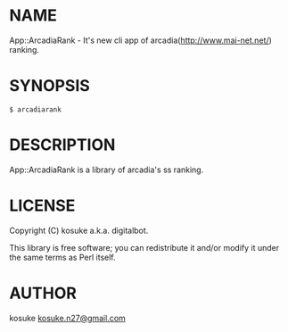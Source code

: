 # NAME

App::ArcadiaRank - It's new cli app of arcadia(http://www.mai-net.net/) ranking.

# SYNOPSIS

    $ arcadiarank

# DESCRIPTION

App::ArcadiaRank is a library of arcadia's ss ranking.

# LICENSE

Copyright (C) kosuke a.k.a. digitalbot.

This library is free software; you can redistribute it and/or modify
it under the same terms as Perl itself.

# AUTHOR

kosuke <kosuke.n27@gmail.com>
